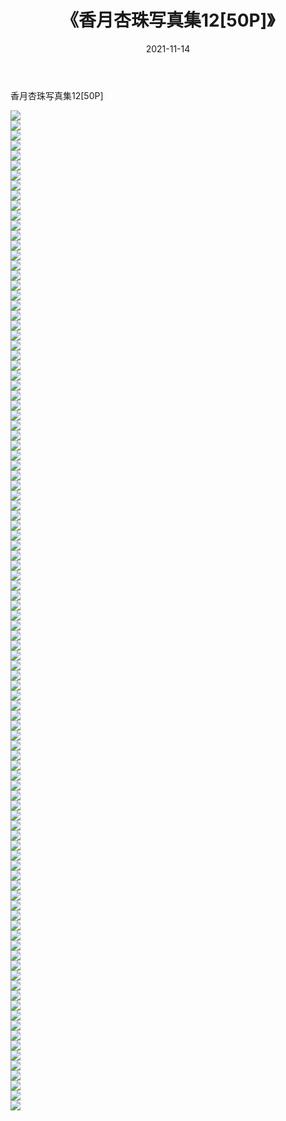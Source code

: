 ﻿---
layout: post
title:  《香月杏珠写真集12[50P]》
date:   2021-11-14
img: http://img.660000.xyz/Sharelink/性感/2021/香月杏珠写真集12[50P]/000.jpg
categories: [美女, 清纯, 唯美]
---

香月杏珠写真集12[50P]

  ![](http://img.660000.xyz/Sharelink/性感/2021/香月杏珠写真集12[50P]/001.jpg) <br> ![](http://img.660000.xyz/Sharelink/性感/2021/香月杏珠写真集12[50P]/002.jpg) <br> ![](http://img.660000.xyz/Sharelink/性感/2021/香月杏珠写真集12[50P]/003.jpg) <br> ![](http://img.660000.xyz/Sharelink/性感/2021/香月杏珠写真集12[50P]/004.jpg) <br> ![](http://img.660000.xyz/Sharelink/性感/2021/香月杏珠写真集12[50P]/005.jpg) <br> ![](http://img.660000.xyz/Sharelink/性感/2021/香月杏珠写真集12[50P]/006.jpg) <br> ![](http://img.660000.xyz/Sharelink/性感/2021/香月杏珠写真集12[50P]/007.jpg) <br> ![](http://img.660000.xyz/Sharelink/性感/2021/香月杏珠写真集12[50P]/008.jpg) <br> ![](http://img.660000.xyz/Sharelink/性感/2021/香月杏珠写真集12[50P]/009.jpg) <br> ![](http://img.660000.xyz/Sharelink/性感/2021/香月杏珠写真集12[50P]/010.jpg) <br> ![](http://img.660000.xyz/Sharelink/性感/2021/香月杏珠写真集12[50P]/011.jpg) <br> ![](http://img.660000.xyz/Sharelink/性感/2021/香月杏珠写真集12[50P]/012.jpg) <br> ![](http://img.660000.xyz/Sharelink/性感/2021/香月杏珠写真集12[50P]/013.jpg) <br> ![](http://img.660000.xyz/Sharelink/性感/2021/香月杏珠写真集12[50P]/014.jpg) <br> ![](http://img.660000.xyz/Sharelink/性感/2021/香月杏珠写真集12[50P]/015.jpg) <br> ![](http://img.660000.xyz/Sharelink/性感/2021/香月杏珠写真集12[50P]/016.jpg) <br> ![](http://img.660000.xyz/Sharelink/性感/2021/香月杏珠写真集12[50P]/017.jpg) <br> ![](http://img.660000.xyz/Sharelink/性感/2021/香月杏珠写真集12[50P]/018.jpg) <br> ![](http://img.660000.xyz/Sharelink/性感/2021/香月杏珠写真集12[50P]/019.jpg) <br> ![](http://img.660000.xyz/Sharelink/性感/2021/香月杏珠写真集12[50P]/020.jpg) <br> ![](http://img.660000.xyz/Sharelink/性感/2021/香月杏珠写真集12[50P]/021.jpg) <br> ![](http://img.660000.xyz/Sharelink/性感/2021/香月杏珠写真集12[50P]/022.jpg) <br> ![](http://img.660000.xyz/Sharelink/性感/2021/香月杏珠写真集12[50P]/023.jpg) <br> ![](http://img.660000.xyz/Sharelink/性感/2021/香月杏珠写真集12[50P]/024.jpg) <br> ![](http://img.660000.xyz/Sharelink/性感/2021/香月杏珠写真集12[50P]/025.jpg) <br> ![](http://img.660000.xyz/Sharelink/性感/2021/香月杏珠写真集12[50P]/026.jpg) <br> ![](http://img.660000.xyz/Sharelink/性感/2021/香月杏珠写真集12[50P]/027.jpg) <br> ![](http://img.660000.xyz/Sharelink/性感/2021/香月杏珠写真集12[50P]/028.jpg) <br> ![](http://img.660000.xyz/Sharelink/性感/2021/香月杏珠写真集12[50P]/029.jpg) <br> ![](http://img.660000.xyz/Sharelink/性感/2021/香月杏珠写真集12[50P]/030.jpg) <br> ![](http://img.660000.xyz/Sharelink/性感/2021/香月杏珠写真集12[50P]/031.jpg) <br> ![](http://img.660000.xyz/Sharelink/性感/2021/香月杏珠写真集12[50P]/032.jpg) <br> ![](http://img.660000.xyz/Sharelink/性感/2021/香月杏珠写真集12[50P]/033.jpg) <br> ![](http://img.660000.xyz/Sharelink/性感/2021/香月杏珠写真集12[50P]/034.jpg) <br> ![](http://img.660000.xyz/Sharelink/性感/2021/香月杏珠写真集12[50P]/035.jpg) <br> ![](http://img.660000.xyz/Sharelink/性感/2021/香月杏珠写真集12[50P]/036.jpg) <br> ![](http://img.660000.xyz/Sharelink/性感/2021/香月杏珠写真集12[50P]/037.jpg) <br> ![](http://img.660000.xyz/Sharelink/性感/2021/香月杏珠写真集12[50P]/038.jpg) <br> ![](http://img.660000.xyz/Sharelink/性感/2021/香月杏珠写真集12[50P]/039.jpg) <br> ![](http://img.660000.xyz/Sharelink/性感/2021/香月杏珠写真集12[50P]/040.jpg) <br> ![](http://img.660000.xyz/Sharelink/性感/2021/香月杏珠写真集12[50P]/041.jpg) <br> ![](http://img.660000.xyz/Sharelink/性感/2021/香月杏珠写真集12[50P]/042.jpg) <br> ![](http://img.660000.xyz/Sharelink/性感/2021/香月杏珠写真集12[50P]/043.jpg) <br> ![](http://img.660000.xyz/Sharelink/性感/2021/香月杏珠写真集12[50P]/044.jpg) <br> ![](http://img.660000.xyz/Sharelink/性感/2021/香月杏珠写真集12[50P]/045.jpg) <br> ![](http://img.660000.xyz/Sharelink/性感/2021/香月杏珠写真集12[50P]/046.jpg) <br> ![](http://img.660000.xyz/Sharelink/性感/2021/香月杏珠写真集12[50P]/047.jpg) <br> ![](http://img.660000.xyz/Sharelink/性感/2021/香月杏珠写真集12[50P]/048.jpg) <br> ![](http://img.660000.xyz/Sharelink/性感/2021/香月杏珠写真集12[50P]/049.jpg) <br> ![](http://img.660000.xyz/Sharelink/性感/2021/香月杏珠写真集12[50P]/050.jpg) <br> ![](http://img.660000.xyz/Sharelink/性感/2021/香月杏珠写真集12[50P]/051.jpg) <br> ![](http://img.660000.xyz/Sharelink/性感/2021/香月杏珠写真集12[50P]/052.jpg) <br> ![](http://img.660000.xyz/Sharelink/性感/2021/香月杏珠写真集12[50P]/053.jpg) <br> ![](http://img.660000.xyz/Sharelink/性感/2021/香月杏珠写真集12[50P]/054.jpg) <br> ![](http://img.660000.xyz/Sharelink/性感/2021/香月杏珠写真集12[50P]/055.jpg) <br> ![](http://img.660000.xyz/Sharelink/性感/2021/香月杏珠写真集12[50P]/056.jpg) <br> ![](http://img.660000.xyz/Sharelink/性感/2021/香月杏珠写真集12[50P]/057.jpg) <br> ![](http://img.660000.xyz/Sharelink/性感/2021/香月杏珠写真集12[50P]/058.jpg) <br> ![](http://img.660000.xyz/Sharelink/性感/2021/香月杏珠写真集12[50P]/059.jpg) <br> ![](http://img.660000.xyz/Sharelink/性感/2021/香月杏珠写真集12[50P]/060.jpg) <br> ![](http://img.660000.xyz/Sharelink/性感/2021/香月杏珠写真集12[50P]/061.jpg) <br> ![](http://img.660000.xyz/Sharelink/性感/2021/香月杏珠写真集12[50P]/062.jpg) <br> ![](http://img.660000.xyz/Sharelink/性感/2021/香月杏珠写真集12[50P]/063.jpg) <br> ![](http://img.660000.xyz/Sharelink/性感/2021/香月杏珠写真集12[50P]/064.jpg) <br> ![](http://img.660000.xyz/Sharelink/性感/2021/香月杏珠写真集12[50P]/065.jpg) <br> ![](http://img.660000.xyz/Sharelink/性感/2021/香月杏珠写真集12[50P]/066.jpg) <br> ![](http://img.660000.xyz/Sharelink/性感/2021/香月杏珠写真集12[50P]/067.jpg) <br> ![](http://img.660000.xyz/Sharelink/性感/2021/香月杏珠写真集12[50P]/068.jpg) <br> ![](http://img.660000.xyz/Sharelink/性感/2021/香月杏珠写真集12[50P]/069.jpg) <br> ![](http://img.660000.xyz/Sharelink/性感/2021/香月杏珠写真集12[50P]/070.jpg) <br> ![](http://img.660000.xyz/Sharelink/性感/2021/香月杏珠写真集12[50P]/071.jpg) <br> ![](http://img.660000.xyz/Sharelink/性感/2021/香月杏珠写真集12[50P]/072.jpg) <br> ![](http://img.660000.xyz/Sharelink/性感/2021/香月杏珠写真集12[50P]/073.jpg) <br> ![](http://img.660000.xyz/Sharelink/性感/2021/香月杏珠写真集12[50P]/074.jpg) <br> ![](http://img.660000.xyz/Sharelink/性感/2021/香月杏珠写真集12[50P]/075.jpg) <br> ![](http://img.660000.xyz/Sharelink/性感/2021/香月杏珠写真集12[50P]/076.jpg) <br> ![](http://img.660000.xyz/Sharelink/性感/2021/香月杏珠写真集12[50P]/077.jpg) <br> ![](http://img.660000.xyz/Sharelink/性感/2021/香月杏珠写真集12[50P]/078.jpg) <br> ![](http://img.660000.xyz/Sharelink/性感/2021/香月杏珠写真集12[50P]/079.jpg) <br> ![](http://img.660000.xyz/Sharelink/性感/2021/香月杏珠写真集12[50P]/080.jpg) <br> ![](http://img.660000.xyz/Sharelink/性感/2021/香月杏珠写真集12[50P]/081.jpg) <br> ![](http://img.660000.xyz/Sharelink/性感/2021/香月杏珠写真集12[50P]/082.jpg) <br> ![](http://img.660000.xyz/Sharelink/性感/2021/香月杏珠写真集12[50P]/083.jpg) <br> ![](http://img.660000.xyz/Sharelink/性感/2021/香月杏珠写真集12[50P]/084.jpg) <br> ![](http://img.660000.xyz/Sharelink/性感/2021/香月杏珠写真集12[50P]/085.jpg) <br> ![](http://img.660000.xyz/Sharelink/性感/2021/香月杏珠写真集12[50P]/086.jpg) <br> ![](http://img.660000.xyz/Sharelink/性感/2021/香月杏珠写真集12[50P]/087.jpg) <br> ![](http://img.660000.xyz/Sharelink/性感/2021/香月杏珠写真集12[50P]/088.jpg) <br> ![](http://img.660000.xyz/Sharelink/性感/2021/香月杏珠写真集12[50P]/089.jpg) <br> ![](http://img.660000.xyz/Sharelink/性感/2021/香月杏珠写真集12[50P]/090.jpg) <br> ![](http://img.660000.xyz/Sharelink/性感/2021/香月杏珠写真集12[50P]/091.jpg) <br> ![](http://img.660000.xyz/Sharelink/性感/2021/香月杏珠写真集12[50P]/092.jpg) <br> ![](http://img.660000.xyz/Sharelink/性感/2021/香月杏珠写真集12[50P]/093.jpg) <br> ![](http://img.660000.xyz/Sharelink/性感/2021/香月杏珠写真集12[50P]/094.jpg) <br> ![](http://img.660000.xyz/Sharelink/性感/2021/香月杏珠写真集12[50P]/095.jpg) <br> ![](http://img.660000.xyz/Sharelink/性感/2021/香月杏珠写真集12[50P]/096.jpg) <br> ![](http://img.660000.xyz/Sharelink/性感/2021/香月杏珠写真集12[50P]/097.jpg) <br> ![](http://img.660000.xyz/Sharelink/性感/2021/香月杏珠写真集12[50P]/098.jpg) <br> ![](http://img.660000.xyz/Sharelink/性感/2021/香月杏珠写真集12[50P]/099.jpg) <br> ![](http://img.660000.xyz/Sharelink/性感/2021/香月杏珠写真集12[50P]/100.jpg) <br>
